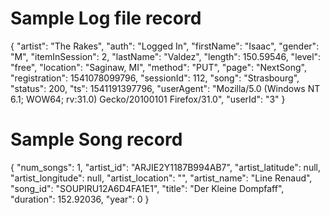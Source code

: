 <h1> Sample Log file record </h1>
{
  "artist": "The Rakes",
  "auth": "Logged In",
  "firstName": "Isaac",
  "gender": "M",
  "itemInSession": 2,
  "lastName": "Valdez",
  "length": 150.59546,
  "level": "free",
  "location": "Saginaw, MI",
  "method": "PUT",
  "page": "NextSong",
  "registration": 1541078099796,
  "sessionId": 112,
  "song": "Strasbourg",
  "status": 200,
  "ts": 1541191397796,
  "userAgent": "Mozilla/5.0 (Windows NT 6.1; WOW64; rv:31.0) Gecko/20100101 Firefox/31.0",
  "userId": "3"
}

<h1> Sample Song record </h1>
{
  "num_songs": 1,
  "artist_id": "ARJIE2Y1187B994AB7",
  "artist_latitude": null,
  "artist_longitude": null,
  "artist_location": "",
  "artist_name": "Line Renaud",
  "song_id": "SOUPIRU12A6D4FA1E1",
  "title": "Der Kleine Dompfaff",
  "duration": 152.92036,
  "year": 0
}
